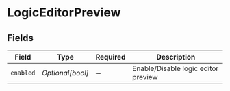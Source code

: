 # LogicEditorPreview


## Fields

| Field                               | Type                                | Required                            | Description                         |
| ----------------------------------- | ----------------------------------- | ----------------------------------- | ----------------------------------- |
| `enabled`                           | *Optional[bool]*                    | :heavy_minus_sign:                  | Enable/Disable logic editor preview |